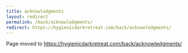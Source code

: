 ```yaml
---
title: acknowledgments
layout: redirect
permalink: /back/acknowledgments/
redirect: https://hygienicdarkretreat.com/back/acknowledgments/
---
```


Page moved to <https://hygienicdarkretreat.com/back/acknowledgments/>

